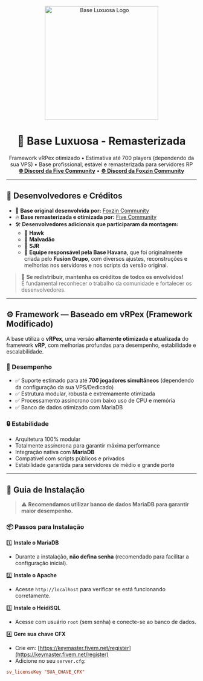 <p align="center">
  <img src="[https://r2.fivemanage.com/wpsWGUx1KTPLmXgc0cCnU/1.png](https://cdn.discordapp.com/attachments/1301319898621804546/1376583114998157422/logo.png?ex=6835da6e&is=683488ee&hm=1269f16c054ca3a08034c41ab354752142c10e14d9ea9525724a576e0a70bdf2&)" alt="Base Luxuosa Logo" width="300"/>
</p>

<h1 align="center">💎 Base Luxuosa - Remasterizada</h1>

<p align="center">
  Framework vRPex otimizado • Estimativa até 700 players (dependendo da sua VPS) • Base profissional, estável e remasterizada para servidores RP<br/>
  <a href="https://discord.gg/fivecommunity"><strong>🌐 Discord da Five Community</strong></a> • 
  <a href="https://discord.gg/foxzincommunity"><strong>⚙️ Discord da Foxzin Community</strong></a>
</p>

---

## 👥 Desenvolvedores e Créditos

- 👑 **Base original desenvolvida por:** [Foxzin Community](https://discord.gg/foxzincommunity)  
- 🔥 **Base remasterizada e otimizada por:** [Five Community](https://discord.gg/fivecommunity)  
- 🛠️ **Desenvolvedores adicionais que participaram da montagem:**  
  - 👤 **Hawk**  
  - 👤 **Malvadão**  
  - 👤 **SJR**  
  - 👥 **Equipe responsável pela Base Havana**, que foi originalmente criada pelo **Fusion Grupo**, com diversos ajustes, reconstruções e melhorias nos servidores e nos scripts da versão original.

> 🚨 **Se redistribuir, mantenha os créditos de todos os envolvidos!**  
> É fundamental reconhecer o trabalho da comunidade e fortalecer os desenvolvedores.

---

## ⚙️ Framework — Baseado em vRPex (Framework Modificado)

A base utiliza o **vRPex**, uma versão **altamente otimizada e atualizada** do framework **vRP**, com melhorias profundas para desempenho, estabilidade e escalabilidade.

### 🚀 Desempenho

- ✅ Suporte estimado para até **700 jogadores simultâneos** (dependendo da configuração da sua VPS/Dedicado)
- ✅ Estrutura modular, robusta e extremamente otimizada
- ✅ Processamento assíncrono com baixo uso de CPU e memória
- ✅ Banco de dados otimizado com MariaDB

### 🔒 Estabilidade

- Arquitetura 100% modular
- Totalmente assíncrona para garantir máxima performance
- Integração nativa com **MariaDB**
- Compatível com scripts públicos e privados
- Estabilidade garantida para servidores de médio e grande porte

---

## 🧰 Guia de Instalação

> ⚠️ **Recomendamos utilizar banco de dados MariaDB para garantir maior desempenho.**

### 📦 Passos para Instalação

1️⃣ **Instale o MariaDB**  
- Durante a instalação, **não defina senha** (recomendado para facilitar a configuração inicial).

2️⃣ **Instale o Apache**  
- Acesse `http://localhost` para verificar se está funcionando corretamente.

3️⃣ **Instale o HeidiSQL**  
- Acesse com usuário `root` (sem senha) e conecte-se ao banco de dados.

4️⃣ **Gere sua chave CFX**  
- Crie em: [https://keymaster.fivem.net/register](https://keymaster.fivem.net/register)  
- Adicione no seu `server.cfg`:
```cfg
sv_licenseKey "SUA_CHAVE_CFX"
